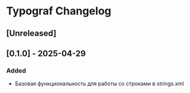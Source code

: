 <!-- Keep a Changelog guide -> https://keepachangelog.com -->

# Typograf Changelog

## [Unreleased]

## [0.1.0] - 2025-04-29

### Added

- Базовая функциональность для работы со строками в strings.xml